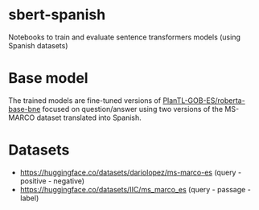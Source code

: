 # sbert-spanish

Notebooks to train and evaluate sentence transformers models (using Spanish datasets)

# Base model

The trained models are fine-tuned versions of [PlanTL-GOB-ES/roberta-base-bne](https://huggingface.co/PlanTL-GOB-ES/roberta-base-bne) focused on question/answer using two versions of the MS-MARCO dataset translated into Spanish.

# Datasets

* https://huggingface.co/datasets/dariolopez/ms-marco-es (query - positive - negative)
* https://huggingface.co/datasets/IIC/ms_marco_es (query - passage - label)
